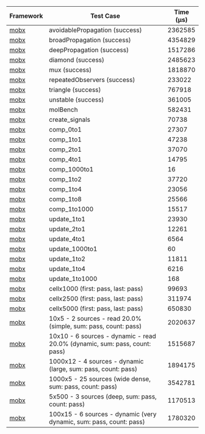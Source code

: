 | Framework | Test Case | Time (μs) |
| --- | --- | --- |
| [mobx](https://github.com/mobxjs/mobx.dart) | avoidablePropagation (success) | 2362585 |
| [mobx](https://github.com/mobxjs/mobx.dart) | broadPropagation (success) | 4354829 |
| [mobx](https://github.com/mobxjs/mobx.dart) | deepPropagation (success) | 1517286 |
| [mobx](https://github.com/mobxjs/mobx.dart) | diamond (success) | 2485623 |
| [mobx](https://github.com/mobxjs/mobx.dart) | mux (success) | 1818870 |
| [mobx](https://github.com/mobxjs/mobx.dart) | repeatedObservers (success) | 233022 |
| [mobx](https://github.com/mobxjs/mobx.dart) | triangle (success) | 767918 |
| [mobx](https://github.com/mobxjs/mobx.dart) | unstable (success) | 361005 |
| [mobx](https://github.com/mobxjs/mobx.dart) | molBench | 582431 |
| [mobx](https://github.com/mobxjs/mobx.dart) | create_signals | 70738 |
| [mobx](https://github.com/mobxjs/mobx.dart) | comp_0to1 | 27307 |
| [mobx](https://github.com/mobxjs/mobx.dart) | comp_1to1 | 47238 |
| [mobx](https://github.com/mobxjs/mobx.dart) | comp_2to1 | 37070 |
| [mobx](https://github.com/mobxjs/mobx.dart) | comp_4to1 | 14795 |
| [mobx](https://github.com/mobxjs/mobx.dart) | comp_1000to1 | 16 |
| [mobx](https://github.com/mobxjs/mobx.dart) | comp_1to2 | 37720 |
| [mobx](https://github.com/mobxjs/mobx.dart) | comp_1to4 | 23056 |
| [mobx](https://github.com/mobxjs/mobx.dart) | comp_1to8 | 25566 |
| [mobx](https://github.com/mobxjs/mobx.dart) | comp_1to1000 | 15517 |
| [mobx](https://github.com/mobxjs/mobx.dart) | update_1to1 | 23930 |
| [mobx](https://github.com/mobxjs/mobx.dart) | update_2to1 | 12261 |
| [mobx](https://github.com/mobxjs/mobx.dart) | update_4to1 | 6564 |
| [mobx](https://github.com/mobxjs/mobx.dart) | update_1000to1 | 60 |
| [mobx](https://github.com/mobxjs/mobx.dart) | update_1to2 | 11811 |
| [mobx](https://github.com/mobxjs/mobx.dart) | update_1to4 | 6216 |
| [mobx](https://github.com/mobxjs/mobx.dart) | update_1to1000 | 168 |
| [mobx](https://github.com/mobxjs/mobx.dart) | cellx1000 (first: pass, last: pass) | 99693 |
| [mobx](https://github.com/mobxjs/mobx.dart) | cellx2500 (first: pass, last: pass) | 311974 |
| [mobx](https://github.com/mobxjs/mobx.dart) | cellx5000 (first: pass, last: pass) | 650830 |
| [mobx](https://github.com/mobxjs/mobx.dart) | 10x5 - 2 sources - read 20.0% (simple, sum: pass, count: pass) | 2020637 |
| [mobx](https://github.com/mobxjs/mobx.dart) | 10x10 - 6 sources - dynamic - read 20.0% (dynamic, sum: pass, count: pass) | 1515687 |
| [mobx](https://github.com/mobxjs/mobx.dart) | 1000x12 - 4 sources - dynamic (large, sum: pass, count: pass) | 1894175 |
| [mobx](https://github.com/mobxjs/mobx.dart) | 1000x5 - 25 sources (wide dense, sum: pass, count: pass) | 3542781 |
| [mobx](https://github.com/mobxjs/mobx.dart) | 5x500 - 3 sources (deep, sum: pass, count: pass) | 1170513 |
| [mobx](https://github.com/mobxjs/mobx.dart) | 100x15 - 6 sources - dynamic (very dynamic, sum: pass, count: pass) | 1780320 |
